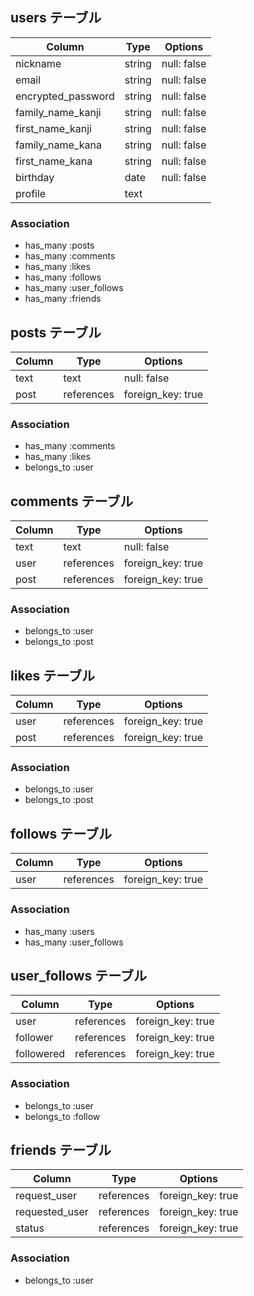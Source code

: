 ## users テーブル

| Column                | Type       | Options     |
| ----------------------| -----------| ----------- |
| nickname              | string     | null: false |
| email                 | string     | null: false |
| encrypted_password    | string     | null: false |
| family_name_kanji     | string     | null: false |
| first_name_kanji      | string     | null: false |
| family_name_kana      | string     | null: false |
| first_name_kana       | string     | null: false |
| birthday              | date       | null: false |
| profile               | text       |             |

### Association

- has_many :posts
- has_many :comments
- has_many :likes
- has_many :follows
- has_many :user_follows
- has_many :friends

## posts テーブル

| Column                | Type       | Options           |
| ----------------------| -----------| ----------------- |
| text                  | text       | null: false       |
| post                  | references | foreign_key: true |

### Association

- has_many :comments
- has_many :likes
- belongs_to :user

## comments テーブル

| Column                | Type       | Options           |
| ----------------------| -----------| ----------------- |
| text                  | text       | null: false       |
| user                  | references | foreign_key: true |
| post                  | references | foreign_key: true |

### Association

- belongs_to :user
- belongs_to :post

## likes テーブル

| Column                | Type       | Options           |
| ----------------------| -----------| ----------------- |
| user                  | references | foreign_key: true |
| post                  | references | foreign_key: true |

### Association

- belongs_to :user
- belongs_to :post

## follows テーブル

| Column                | Type       | Options           |
| ----------------------| -----------| ----------------- |
| user                  | references | foreign_key: true |

### Association

- has_many :users
- has_many :user_follows

## user_follows テーブル

| Column                | Type       | Options           |
| ----------------------| -----------| ----------------- |
| user                  | references | foreign_key: true |
| follower              | references | foreign_key: true |
| followered            | references | foreign_key: true |

### Association

- belongs_to :user
- belongs_to :follow

## friends テーブル

| Column                | Type       | Options           |
| ----------------------| -----------| ----------------- |
| request_user          | references | foreign_key: true |
| requested_user        | references | foreign_key: true |
| status                | references | foreign_key: true |

### Association

- belongs_to :user